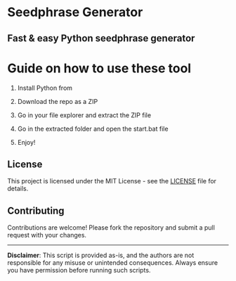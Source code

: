 # Seedphrase Generator       
         
## Fast & easy Python seedphrase generator        
             
# Guide on how to use these tool          
            
1. Install Python from           
   
2. Download the repo as a ZIP        
   
3. Go in your file explorer and extract the ZIP file      
        
4. Go in the extracted folder and open the start.bat file      
       
5. Enjoy!         
           
## License             
     
This project is licensed under the MIT License - see the [LICENSE](LICENSE) file for details.                
    
## Contributing     
        
Contributions are welcome! Please fork the repository and submit a pull request with your changes.           
       
---      
        
**Disclaimer**: This script is provided as-is, and the authors are not responsible for any misuse or unintended consequences. Always ensure you have permission before running such scripts.            